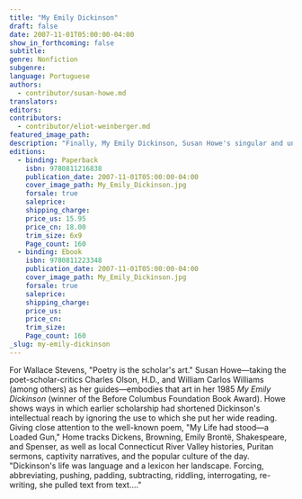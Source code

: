 ```yaml
---
title: "My Emily Dickinson"
draft: false
date: 2007-11-01T05:00:00-04:00
show_in_forthcoming: false
subtitle:
genre: Nonfiction
subgenre:
language: Portuguese
authors:
  - contributor/susan-howe.md
translators:
editors:
contributors:
  - contributor/eliot-weinberger.md
featured_image_path:
description: "Finally, My Emily Dickinson, Susan Howe's singular and unforgettable 1985 creative study, is available as a New Directions paperbook "
editions:
  - binding: Paperback
    isbn: 9780811216838
    publication_date: 2007-11-01T05:00:00-04:00
    cover_image_path: My_Emily_Dickinson.jpg
    forsale: true
    saleprice:
    shipping_charge:
    price_us: 15.95
    price_cn: 18.00
    trim_size: 6x9
    Page_count: 160
  - binding: Ebook
    isbn: 9780811223348
    publication_date: 2007-11-01T05:00:00-04:00
    cover_image_path: My_Emily_Dickinson.jpg
    forsale: true
    saleprice:
    shipping_charge:
    price_us:
    price_cn:
    trim_size:
    Page_count: 160
_slug: my-emily-dickinson
---
```


For Wallace Stevens, "Poetry is the scholar's art." Susan Howe—taking the poet-scholar-critics Charles Olson, H.D., and William Carlos Williams (among others) as her guides—embodies that art in her 1985 _My Emily Dickinson_ (winner of the Before Columbus Foundation Book Award). Howe shows ways in which earlier scholarship had shortened Dickinson's intellectual reach by ignoring the use to which she put her wide reading. Giving close attention to the well-known poem, "My Life had stood—a Loaded Gun," Home tracks Dickens, Browning, Emily Brontë, Shakespeare, and Spenser, as well as local Connecticut River Valley histories, Puritan sermons, captivity narratives, and the popular culture of the day. "Dickinson's life was language and a lexicon her landscape. Forcing, abbreviating, pushing, padding, subtracting, riddling, interrogating, re-writing, she pulled text from text...."

